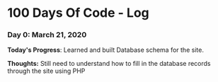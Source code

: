 # 100 Days Of Code - Log

### Day 0: March 21, 2020


**Today's Progress**: Learned and built Database schema for the site.

**Thoughts:** Still need to understand how to fill in the database records through the site using PHP
